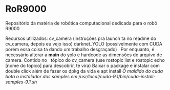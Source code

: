 # RoR9000
Repositório da matéria de robótica computacional dedicada para o robô R9000



Recursos utilizados:
  cv_camera (instruções pra launch ta no readme do cv_camera, depois eu vejo isso)
  darknet_YOLO (possivelmente com CUDA porém essa coisa ta dando um trabalho desgraçado)
    Por enquanto, é  necessário alterar a __main__ do yolo e hardcode as dimensões do arquivo de camera. Contido no 
    tópico do cv_camera (use rostopic list e rostopic echo [nome do topico] para descobrir, te vira)
Baixar o package e instalar com double click além de fazer os dpkg da vida e apt install
*O maldido do cuda bota o instalador dos samples em /usr/local/cuda-9.1/bin/cuda-install-samples-9.1.sh*
